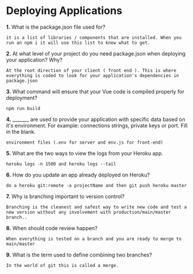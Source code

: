 # Deploying Applications

**1.** What is the package.json file used for?
<!-- enter you answer in the space below -->
```
it is a list of libraries / components that are installed. When you run an npm i it will use this list to know what to get.
``` 
**2.** At what level of your project do you need package.json when deploying your application? Why?
<!-- enter you answer in the space below -->
```
At the root direction of your client ( front end ). This is where everything is coded to look for your application's dependencies in package.json
```
**3.** What command will ensure that your Vue code is compiled properly for deployment?
<!-- enter you answer in the space below -->
```
npm run build
```
**4.** _______ are used to provide your application with specific data based on it's environment. For example: connections strings, private keys or port. Fill in the blank.
<!-- enter you answer in the space below -->
```
environment files (.env for server and env.js for front-end)
```
**5.** What are the two ways to view the logs from your Heroku app.
<!-- enter you answer in the space below -->
```
heroku logs -n 1500 and heroku logs --tail
```
**6.** How do you update an app already deployed on Heroku?
<!-- enter you answer in the space below -->
```
do a heroku git:remote -a projectName and then git push heroku master

```
**7.** Why is branching important to version control?
<!-- enter you answer in the space below -->
```
Branching is the cleanest and safest way to write new code and test a new version without any involvement with production/main/master branch..
```
**8.** When should code review happen?
<!-- enter you answer in the space below -->
```
When everything is tested on a branch and you are ready to merge to main/master
```
**9.** What is the term used to define combining two branches?
<!-- enter you answer in the space below -->
```
In the world of git this is called a merge.
```